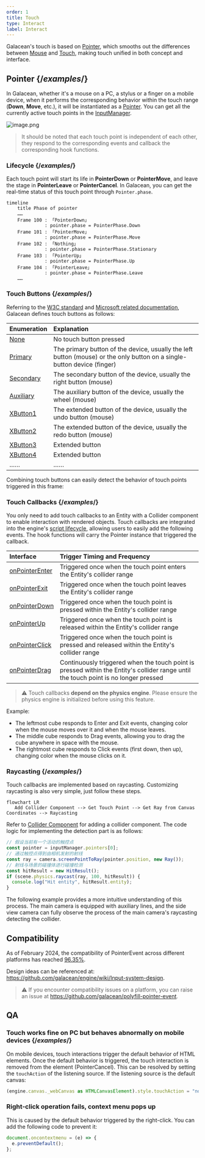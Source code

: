 ```yaml
---
order: 1
title: Touch
type: Interact
label: Interact
---
```


Galacean's touch is based on [Pointer](https://www.w3.org/TR/pointerevents3/), which smooths out the differences between [Mouse](https://developer.mozilla.org/zh-CN/docs/Web/API/MouseEvent) and [Touch](https://developer.mozilla.org/zh-CN/docs/Web/API/TouchEvent), making touch unified in both concept and interface.

## Pointer {/*examples*/}

In Galacean, whether it's a mouse on a PC, a stylus or a finger on a mobile device, when it performs the corresponding behavior within the touch range (**Down**, **Move**, etc.), it will be instantiated as a [Pointer](/en/apis/core/#Pointer). You can get all the currently active touch points in the [InputManager](/en/apis/core/#InputManager).

<img src="https://mdn.alipayobjects.com/huamei_yo47yq/afts/img/A*k6_aRKNVxGkAAAAAAAAAAAAADhuCAQ/original" alt="image.png"  />

> It should be noted that each touch point is independent of each other, they respond to the corresponding events and callback the corresponding hook functions.

### Lifecycle {/*examples*/}

Each touch point will start its life in **PointerDown** or **PointerMove**, and leave the stage in **PointerLeave** or **PointerCancel**. In Galacean, you can get the real-time status of this touch point through `Pointer.phase`.

```mermaid
timeline
    title Phase of pointer
    ……
    Frame 100 : 「PointerDown」
              : pointer.phase = PointerPhase.Down
    Frame 101 : 「PointerMove」
              : pointer.phase = PointerPhase.Move
    Frame 102 : 「Nothing」
              : pointer.phase = PointerPhase.Stationary
    Frame 103 : 「PointerUp」
              : pointer.phase = PointerPhase.Up
    Frame 104 : 「PointerLeave」
              : pointer.phase = PointerPhase.Leave
    ……
```

<playground src="input-log.ts"></playground>

### Touch Buttons {/*examples*/}

Referring to the [W3C standard](https://www.w3.org/TR/uievents/#dom-mouseevent-button) and [Microsoft related documentation](https://learn.microsoft.com/en-us/dotnet/api/system.windows.input.mousebutton?view=windowsdesktop-6.0), Galacean defines touch buttons as follows:

| Enumeration                                      | Explanation                                                      |
| :---------------------------------------------- | :--------------------------------------------------------------- |
| [None](/en/apis/core/#PointerButton-None)        | No touch button pressed                                          |
| [Primary](/en/apis/core/#PointerButton-Primary)  | The primary button of the device, usually the left button (mouse) or the only button on a single-button device (finger) |
| [Secondary](/en/apis/core/#PointerButton-Secondary) | The secondary button of the device, usually the right button (mouse) |
| [Auxiliary](/en/apis/core/#PointerButton-Auxiliary) | The auxiliary button of the device, usually the wheel (mouse)    |
| [XButton1](/en/apis/core/#PointerButton-XButton1) | The extended button of the device, usually the undo button (mouse) |
| [XButton2](/en/apis/core/#PointerButton-XButton2) | The extended button of the device, usually the redo button (mouse) |
| [XButton3](/en/apis/core/#PointerButton-XButton3) | Extended button                                                  |
| [XButton4](/en/apis/core/#PointerButton-XButton4) | Extended button                                                  |
| ……                                              | ……                                                               |

Combining touch buttons can easily detect the behavior of touch points triggered in this frame:

<playground src="input-pointerButton.ts"></playground>

### Touch Callbacks {/*examples*/}

You only need to add touch callbacks to an Entity with a Collider component to enable interaction with rendered objects. Touch callbacks are integrated into the engine's [script lifecycle](/en/docs/script/class/#脚本生命周期), allowing users to easily add the following events. The hook functions will carry the Pointer instance that triggered the callback.

| Interface                                           | Trigger Timing and Frequency                                               |
| :-------------------------------------------------- | :------------------------------------------------------------------------- |
| [onPointerEnter](/en/apis/core/#Script-onPointerEnter) | Triggered once when the touch point enters the Entity's collider range     |
| [onPointerExit](/en/apis/core/#Script-onPointerExit)   | Triggered once when the touch point leaves the Entity's collider range     |
| [onPointerDown](/en/apis/core/#Script-onPointerDown)   | Triggered once when the touch point is pressed within the Entity's collider range |
| [onPointerUp](/en/apis/core/#Script-onPointerUp)       | Triggered once when the touch point is released within the Entity's collider range |
| [onPointerClick](/en/apis/core/#Script-onPointerClick) | Triggered once when the touch point is pressed and released within the Entity's collider range |
| [onPointerDrag](/en/apis/core/#Script-onPointerDrag)   | Continuously triggered when the touch point is pressed within the Entity's collider range until the touch point is no longer pressed |

> ⚠️ Touch callbacks **depend on the physics engine**. Please ensure the physics engine is initialized before using this feature.

Example:

- The leftmost cube responds to Enter and Exit events, changing color when the mouse moves over it and when the mouse leaves.
- The middle cube responds to Drag events, allowing you to drag the cube anywhere in space with the mouse.
- The rightmost cube responds to Click events (first down, then up), changing color when the mouse clicks on it.

<playground src="input-pointer.ts"></playground>

### Raycasting {/*examples*/}

Touch callbacks are implemented based on raycasting. Customizing raycasting is also very simple, just follow these steps.

```mermaid
flowchart LR
   Add Collider Component --> Get Touch Point --> Get Ray from Canvas Coordinates --> Raycasting
```

Refer to [Collider Component](/en/docs/physics/collider/) for adding a collider component. The code logic for implementing the detection part is as follows:

```typescript
// 假设当前有一个活动的触控点
const pointer = inputManager.pointers[0];
// 通过触控点得到由相机发射的射线
const ray = camera.screenPointToRay(pointer.position, new Ray());
// 射线与场景的碰撞体进行碰撞检测
const hitResult = new HitResult();
if (scene.physics.raycast(ray, 100, hitResult)) {
  console.log("Hit entity", hitResult.entity);
}
```

The following example provides a more intuitive understanding of this process. The main camera is equipped with auxiliary lines, and the side view camera can fully observe the process of the main camera's raycasting detecting the collider.

<playground src="input-pointerRaycast.ts"></playground>

## Compatibility

As of February 2024, the compatibility of PointerEvent across different platforms has reached [96.35%](https://caniuse.com/?search=PointerEvent).

Design ideas can be referenced at: https://github.com/galacean/engine/wiki/Input-system-design.

> ⚠️ If you encounter compatibility issues on a platform, you can raise an issue at https://github.com/galacean/polyfill-pointer-event.

## QA

### Touch works fine on PC but behaves abnormally on mobile devices {/*examples*/}

On mobile devices, touch interactions trigger the default behavior of HTML elements. Once the default behavior is triggered, the touch interaction is removed from the element (PointerCancel). This can be resolved by setting the `touchAction` of the listening source. If the listening source is the default canvas:

```typescript
(engine.canvas._webCanvas as HTMLCanvasElement).style.touchAction = "none";
```

### Right-click operation fails, context menu pops up

This is caused by the default behavior triggered by the right-click. You can add the following code to prevent it:

```typescript
document.oncontextmenu = (e) => {
  e.preventDefault();
};
```
